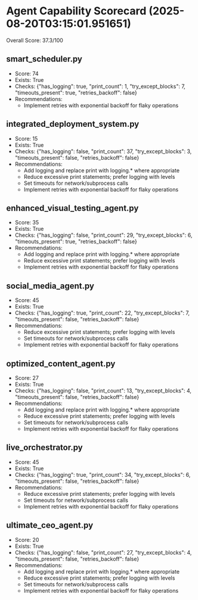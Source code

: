 # Agent Capability Scorecard (2025-08-20T03:15:01.951651)
Overall Score: 37.3/100

## smart_scheduler.py
- Score: 74
- Exists: True
- Checks: {"has_logging": true, "print_count": 1, "try_except_blocks": 7, "timeouts_present": true, "retries_backoff": false}
- Recommendations:
  - Implement retries with exponential backoff for flaky operations

## integrated_deployment_system.py
- Score: 15
- Exists: True
- Checks: {"has_logging": false, "print_count": 37, "try_except_blocks": 3, "timeouts_present": false, "retries_backoff": false}
- Recommendations:
  - Add logging and replace print with logging.* where appropriate
  - Reduce excessive print statements; prefer logging with levels
  - Set timeouts for network/subprocess calls
  - Implement retries with exponential backoff for flaky operations

## enhanced_visual_testing_agent.py
- Score: 35
- Exists: True
- Checks: {"has_logging": false, "print_count": 29, "try_except_blocks": 6, "timeouts_present": true, "retries_backoff": false}
- Recommendations:
  - Add logging and replace print with logging.* where appropriate
  - Reduce excessive print statements; prefer logging with levels
  - Implement retries with exponential backoff for flaky operations

## social_media_agent.py
- Score: 45
- Exists: True
- Checks: {"has_logging": true, "print_count": 22, "try_except_blocks": 7, "timeouts_present": false, "retries_backoff": false}
- Recommendations:
  - Reduce excessive print statements; prefer logging with levels
  - Set timeouts for network/subprocess calls
  - Implement retries with exponential backoff for flaky operations

## optimized_content_agent.py
- Score: 27
- Exists: True
- Checks: {"has_logging": false, "print_count": 13, "try_except_blocks": 4, "timeouts_present": false, "retries_backoff": false}
- Recommendations:
  - Add logging and replace print with logging.* where appropriate
  - Reduce excessive print statements; prefer logging with levels
  - Set timeouts for network/subprocess calls
  - Implement retries with exponential backoff for flaky operations

## live_orchestrator.py
- Score: 45
- Exists: True
- Checks: {"has_logging": true, "print_count": 34, "try_except_blocks": 6, "timeouts_present": false, "retries_backoff": false}
- Recommendations:
  - Reduce excessive print statements; prefer logging with levels
  - Set timeouts for network/subprocess calls
  - Implement retries with exponential backoff for flaky operations

## ultimate_ceo_agent.py
- Score: 20
- Exists: True
- Checks: {"has_logging": false, "print_count": 27, "try_except_blocks": 4, "timeouts_present": false, "retries_backoff": false}
- Recommendations:
  - Add logging and replace print with logging.* where appropriate
  - Reduce excessive print statements; prefer logging with levels
  - Set timeouts for network/subprocess calls
  - Implement retries with exponential backoff for flaky operations
